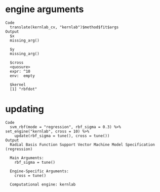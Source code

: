 # engine arguments

    Code
      translate(kernlab_cv, "kernlab")$method$fit$args
    Output
      $x
      missing_arg()
      
      $y
      missing_arg()
      
      $cross
      <quosure>
      expr: ^10
      env:  empty
      
      $kernel
      [1] "rbfdot"
      

# updating

    Code
      svm_rbf(mode = "regression", rbf_sigma = 0.3) %>% set_engine("kernlab", cross = 10) %>%
        update(rbf_sigma = tune(), cross = tune())
    Output
      Radial Basis Function Support Vector Machine Model Specification (regression)
      
      Main Arguments:
        rbf_sigma = tune()
      
      Engine-Specific Arguments:
        cross = tune()
      
      Computational engine: kernlab 
      

